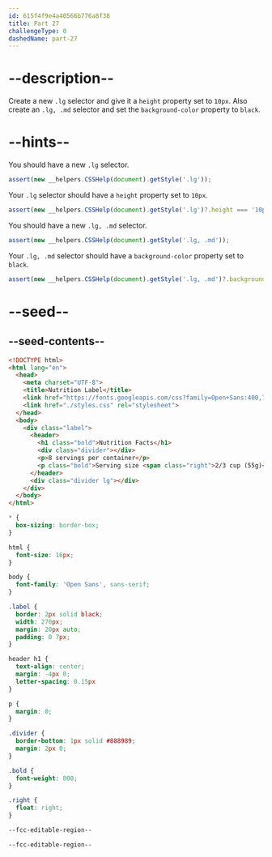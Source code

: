 ```yaml
---
id: 615f4f9e4a40566b776a8f38
title: Part 27
challengeType: 0
dashedName: part-27
---
```


# --description--

Create a new `.lg` selector and give it a `height` property set to `10px`. Also create an `.lg, .md` selector and set the `background-color` property to `black`.

# --hints--

You should have a new `.lg` selector.

```js
assert(new __helpers.CSSHelp(document).getStyle('.lg'));
```

Your `.lg` selector should have a `height` property set to `10px`.

```js
assert(new __helpers.CSSHelp(document).getStyle('.lg')?.height === '10px');
```

You should have a new `.lg, .md` selector.

```js
assert(new __helpers.CSSHelp(document).getStyle('.lg, .md'));
```

Your `.lg, .md` selector should have a `background-color` property set to `black`.

```js
assert(new __helpers.CSSHelp(document).getStyle('.lg, .md')?.backgroundColor === 'black');
```

# --seed--

## --seed-contents--

```html
<!DOCTYPE html>
<html lang="en">
  <head>
    <meta charset="UTF-8">
    <title>Nutrition Label</title>
    <link href="https://fonts.googleapis.com/css?family=Open+Sans:400,700,800" rel="stylesheet">
    <link href="./styles.css" rel="stylesheet">
  </head>
  <body>
    <div class="label">
      <header>
        <h1 class="bold">Nutrition Facts</h1>
        <div class="divider"></div>
        <p>8 servings per container</p>
        <p class="bold">Serving size <span class="right">2/3 cup (55g)</span></p>
      </header>
      <div class="divider lg"></div>
    </div>
  </body>
</html>
```

```css
* {
  box-sizing: border-box;
}

html {
  font-size: 16px;
}

body {
  font-family: 'Open Sans', sans-serif;
}

.label {
  border: 2px solid black;
  width: 270px;
  margin: 20px auto;
  padding: 0 7px;
}

header h1 {
  text-align: center;
  margin: -4px 0;
  letter-spacing: 0.15px
}

p {
  margin: 0;
}

.divider {
  border-bottom: 1px solid #888989;
  margin: 2px 0;
}

.bold {
  font-weight: 800;
}

.right {
  float: right;
}

--fcc-editable-region--

--fcc-editable-region--
```
